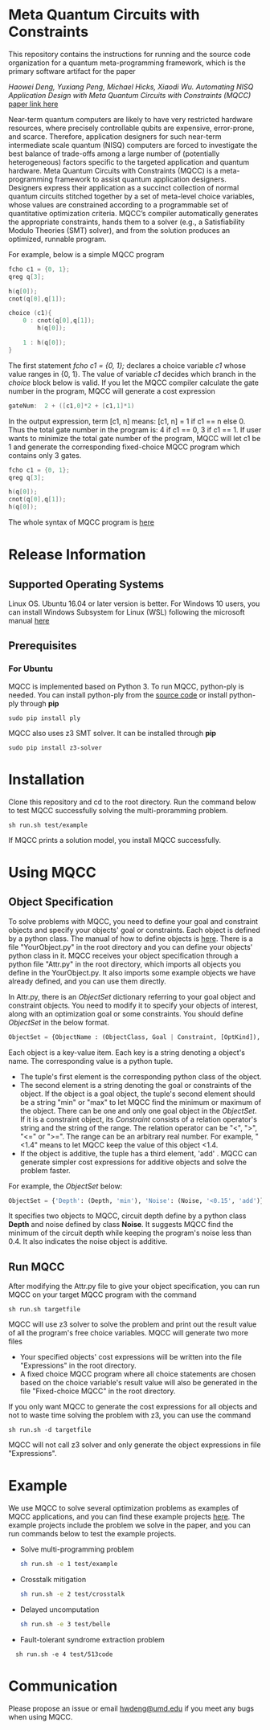 
# Meta Quantum Circuits with Constraints

This repository contains the instructions for running and the source code organization for a quantum meta-programming framework, which is the primary software artifact for the paper

*Haowei Deng, Yuxiang Peng, Michael Hicks, Xiaodi Wu. Automating NISQ Application Design with Meta Quantum Circuits with Constraints (MQCC)*
[paper link here]()

Near-term quantum computers are likely to have very restricted hardware resources, where precisely controllable qubits are expensive, error-prone, and scarce. Therefore, application designers for such near-term intermediate scale quantum (NISQ) computers are forced to investigate the best balance of trade-offs among a large number of (potentially heterogeneous) factors specific to the targeted application and quantum hardware. 
Meta Quantum Circuits with Constraints (MQCC) is a meta-programming framework to assist quantum application designers. Designers express their application as a succinct collection of normal quantum circuits stitched together by a set of meta-level choice variables, whose values are constrained according to a programmable set of quantitative optimization criteria. MQCC’s compiler automatically generates the appropriate constraints, hands them to a solver (e.g., a Satisfiability Modulo Theories (SMT) solver), and from the solution produces an optimized, runnable program. 

For example, below is a simple MQCC program

```c
fcho c1 = {0, 1};
qreg q[3];

h(q[0]);
cnot(q[0],q[1]);

choice (c1){
    0 : cnot(q[0],q[1]);
        h(q[0]);

    1 : h(q[0]);
}
```
The first statement _fcho c1 = {0, 1};_ declares a choice variable *c1* whose value ranges in {0, 1}. The value of variable *c1* decides which branch in the *choice* block below is valid. If you let the MQCC compiler calculate the gate number in the program, MQCC will generate a cost expression
```c
gateNum:  2 + ([c1,0]*2 + [c1,1]*1)
```
In the output expression, term [c1, n] means: [c1, n] = 1 if c1 == n else 0. Thus the total gate number in the program is: 4 if c1 == 0, 3 if c1 == 1. If user wants to minimize the total gate number of the program, MQCC will let c1 be 1 and generate the corresponding fixed-choice MQCC program which contains only 3 gates.
```c
fcho c1 = {0, 1};
qreg q[3];

h(q[0]);
cnot(q[0],q[1]);
h(q[0]);
```
The whole syntax of MQCC program is [here](doc/MQCC_syntax.md)

# Release Information

## Supported Operating Systems

Linux OS. Ubuntu 16.04 or later version is better.
For Windows 10 users, you can install Windows Subsystem for Linux (WSL) following the microsoft manual [here](https://docs.microsoft.com/en-us/windows/wsl/install-win10#:~:text=Windows%20Subsystem%20for%20Linux%20Installation%20Guide%20for%20Windows,...%207%20Set%20up%20a%20new%20distribu%20)

## Prerequisites
### For Ubuntu

MQCC is implemented based on Python 3. To run MQCC, python-ply is needed. You can install python-ply from the [source code](https://www.dabeaz.com/ply/) or install python-ply through **pip**
```
sudo pip install ply
```

MQCC also uses z3 SMT solver. It can be installed through **pip**
```
sudo pip install z3-solver
```

# Installation
Clone this repository and cd to the root directory. Run the command below to test MQCC successfully solving the multi-proramming problem.
```
sh run.sh test/example
```
If MQCC prints a solution model, you install MQCC successfully.

# Using MQCC

## Object Specification

To solve problems with MQCC, you need to define your goal and constraint objects and specify your objects' goal or constraints. Each object is defined by a python class. The manual of how to define objects is [here](doc/object_doc.md). There is a file "YourObject.py" in the root directory and you can define your objects' python class in it. MQCC receives your object specification through a python file "Attr.py" in the root directory, which imports all objects you define in the YourObject.py. It also imports some example objects we have already defined, and you can use them directly. 

In Attr.py, there is an *ObjectSet* dictionary referring to your goal object and constraint objects. You need to modify it to specify your objects of interest, along with an optimization goal or some constraints. You should define *ObjectSet* in the below format.

```python
ObjectSet = {ObjectName : (ObjectClass, Goal | Constraint, [OptKind]), ...,}
```
Each object is a key-value item. Each key is a string denoting a object's name. The corresponding value is a python tuple.

- The tuple's first element is the corresponding python class of the object. 
- The second element is a string denoting the goal or constraints of the object. If the object is a goal object, the tuple's second element should be a string  "min" or "max" to let MQCC find the minimum or maximum of the object. There can be one and only one goal object in the *ObjectSet*. If it is a constraint object, its *Constraint* consists of a relation operator's string and the string of the range. The relation operator can be "<", ">", "<=" or ">=". The range can be an arbitrary real number. For example, "<1.4" means to let MQCC keep the value of this object <1.4. 
- If the object is additive, the tuple has a third element, 'add' . MQCC can generate simpler cost expressions for additive objects and solve the problem faster.
  
For example, the *ObjectSet* below:
  
```python
ObjectSet = {'Depth': (Depth, 'min'), 'Noise': (Noise, '<0.15', 'add')}
```
It specifies two objects to MQCC, circuit depth define by a python class **Depth** and noise defined by class **Noise**. It suggests MQCC find the minimum of the circuit depth while keeping the program's noise less than 0.4. It also indicates the noise object is additive.

## Run MQCC

After modifying the Attr.py file to give your object specification, you can run MQCC on your target MQCC program with the command
```
sh run.sh targetfile
```
MQCC will use z3 solver to solve the problem and print out the result value of all the program's free choice variables. MQCC will generate two more files

- Your specified objects' cost expressions will be written into the file "Expressions" in the root directory.
- A fixed choice MQCC program where all choice statements are chosen based on the choice variable's result value will also be generated in the file "Fixed-choice MQCC" in the root directory.

If you only want MQCC to generate the cost expressions for all objects and not to waste time solving the problem with z3, you can use the command
```
sh run.sh -d targetfile
```
MQCC will not call z3 solver and only generate the object expressions in file "Expressions".

# Example
We use MQCC to solve several optimization problems as examples of MQCC applications, and you can find these example projects [here](doc/examples.md). The example projects include the problem we solve in the paper, and you can run commands below to test the example projects.

- Solve multi-programming problem
  ```sh
  sh run.sh -e 1 test/example
  ```
- Crosstalk mitigation
  ```sh
  sh run.sh -e 2 test/crosstalk
  ```
- Delayed uncomputation
  ```sh
  sh run.sh -e 3 test/belle
  ```
- Fault-tolerant syndrome extraction problem
```
  sh run.sh -e 4 test/513code
  ```

# Communication
Please propose an issue or email hwdeng@umd.edu if you meet any bugs when using MQCC.